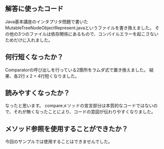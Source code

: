 解答に使ったコード
---------------
Java基本講座のインタプリタ問題で書いたMutableTreeNodeObjectRepresent.javaというファイルを書き換えました。
その他の3つのファイルは依存関係にあるもので、コンパイルエラーを起こさないためだけに入れました。

何行短くなったか？
---------------
Comparatorの呼び出しを行っている2箇所をラムダ式で置き換えました。
結果、各2行 x 2 = 4行短くなりました。

読みやすくなったか？
-----------------
なったと思います。
compareメソッドの宣言部分は本質的なコードではないので、それが無くなったことにより、コードの意図が伝わりやすくなりました。

メソッド参照を使用することができたか？
------------------------------
今回のサンプルでは使用することはできませんでした。